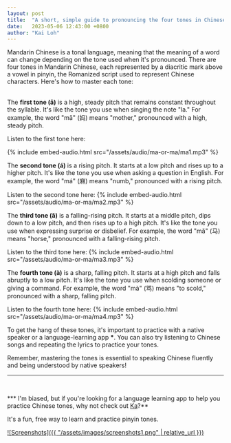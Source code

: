 ```yaml
---
layout: post
title:  "A short, simple guide to pronouncing the four tones in Chinese"
date:   2023-05-06 12:43:00 +0800
author: "Kai Loh"
---
```


Mandarin Chinese is a tonal language, meaning that the meaning of a word can change depending on the tone used when it's pronounced. There are four tones in Mandarin Chinese, each represented by a diacritic mark above a vowel in pinyin, the Romanized script used to represent Chinese characters. Here's how to master each tone:
<br/>
<br/>

The **first tone (ā)** is a high, steady pitch that remains constant throughout the syllable. It's like the tone you use when singing the note "la." For example, the word "mā" (妈) means "mother," pronounced with a high, steady pitch.

Listen to the first tone here:

{% include embed-audio.html src="/assets/audio/ma-or-ma/ma1.mp3" %}
<br/>

The **second tone (á)** is a rising pitch. It starts at a low pitch and rises up to a higher pitch. It's like the tone you use when asking a question in English. For example, the word "má" (麻) means "numb," pronounced with a rising pitch.

Listen to the second tone here:
{% include embed-audio.html src="/assets/audio/ma-or-ma/ma2.mp3" %}
<br/>

The **third tone (ǎ)** is a falling-rising pitch. It starts at a middle pitch, dips down to a low pitch, and then rises up to a high pitch. It's like the tone you use when expressing surprise or disbelief. For example, the word "mǎ" (马) means "horse," pronounced with a falling-rising pitch.

Listen to the third tone here:
{% include embed-audio.html src="/assets/audio/ma-or-ma/ma3.mp3" %}
<br/>

The **fourth tone (à)** is a sharp, falling pitch. It starts at a high pitch and falls abruptly to a low pitch. It's like the tone you use when scolding someone or giving a command. For example, the word "mà" (骂) means "to scold," pronounced with a sharp, falling pitch.

Listen to the fourth tone here:
{% include embed-audio.html src="/assets/audio/ma-or-ma/ma4.mp3" %}
<br/>

To get the hang of these tones, it's important to practice with a native speaker or a language-learning app **\***. You can also try listening to Chinese songs and repeating the lyrics to practice your tones. 

Remember, mastering the tones is essential to speaking Chinese fluently and being understood by native speakers!

<hr/>
<br/>

*** I'm biased, but if you're looking for a language learning app to help you practice Chinese tones, why not check out [Ka](https://apps.apple.com/app/apple-store/id6444140899?pt=117273943&ct=web&mt=8)?**

It's a fun, free way to learn and practice pinyin tones.

[![Screenshots]({{ "/assets/images/screenshots1.png" | relative_url }})](https://apps.apple.com/app/apple-store/id6444140899?pt=117273943&ct=web&mt=8)





